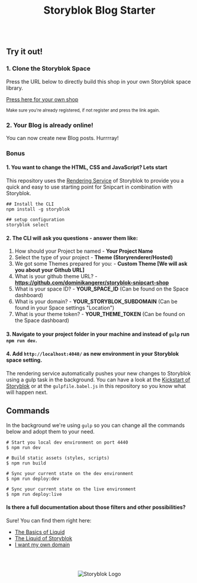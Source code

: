 <p align="center">
  <h1 align="center">Storyblok Blog Starter</h1>
</p>
<br><br>


## Try it out!

### 1. Clone the Storyblok Space

Press the URL below to directly build this shop
in your own Storyblok space library.

[Press here for your own shop](https://app.storyblok.com/#!/build/41821)

<small>Make sure you're already registered, if not register and press the link again.</small>

### 2. Your Blog is already online!

You can now create new Blog posts. Hurrrray!

### Bonus

#### 1. You want to change the HTML, CSS and JavaScript? Lets start

This repository uses the [Rendering Service](https://www.storyblok.com/docs/Rendering-Service/Introduction) of Storyblok to provide you a quick and easy to use starting point for Snipcart in combination with Storyblok.

```
## Install the CLI
npm install -g storyblok

## setup configuration
storyblok select
```

#### 2. The CLI will ask you questions - answer them like:

1. How should your Project be named - **Your Project Name**    
2. Select the type of your project - **Theme (Storyrenderer/Hosted)**     
3. We got some Themes prepared for you: - **Custom Theme [We will ask you about your Github URL]**      
4. What is your github theme URL? - **https://github.com/dominikangerer/storyblok-snipcart-shop**      
5. What is your space ID? - **YOUR_SPACE_ID** (Can be found on the Space dashboard)     
6. What is your domain? - **YOUR_STORYBLOK_SUBDOMAIN** (Can be found in your Space settings "Location")    
7. What is your theme token? - **YOUR_THEME_TOKEN** (Can be found on the Space dashboard)     

#### 3. Navigate to your project folder in your machine and instead of `gulp` run `npm run dev`.
#### 4. Add `http://localhost:4040/` as new environment in your Storyblok space setting.

The rendering service automatically pushes your new changes to Storyblok using a gulp task in the background. You can have a look at the [Kickstart of Storyblok](https://github.com/storyblok/quickstart) or at the `gulpfile.babel.js` in this repository so you know what will happen next.


## Commands

In the background we're using `gulp` so you can change all the commands below and adopt them to your need.
```
# Start you local dev environment on port 4440
$ npm run dev

# Build static assets (styles, scripts)
$ npm run build

# Sync your current state on the dev environment
$ npm run deploy:dev

# Sync your current state on the live environment
$ npm run deploy:live
```

#### Is there a full documentation about those filters and other possibilities?

Sure! You can find them right here:

- [The Basics of Liquid](https://www.storyblok.com/docs/Rendering-Service/the-basics-of-liquid)
- [The Liquid of Storyblok](https://www.storyblok.com/docs/Rendering-Service/Theme-Documentation)
- [I want my own domain](https://www.storyblok.com/docs/Rendering-Service/Introduction)

<br>
<br>
<p align="center">
<img src="https://a.storyblok.com/f/39898/1c9c224705/storyblok_black.svg" alt="Storyblok Logo">
</p>
